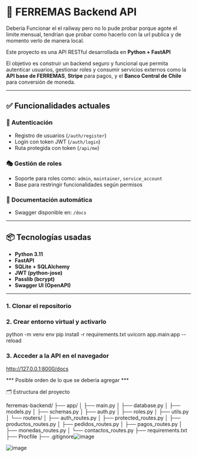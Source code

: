# 🚀 FERREMAS Backend API

Deberia Funcionar el el railway pero no lo pude probar porque agote el limite mensual, tendrian que probar como hacerlo con la url publica y de momento verlo de manera local.

Este proyecto es una API RESTful desarrollada en **Python + FastAPI**

El objetivo es construir un backend seguro y funcional que permita autenticar usuarios, gestionar roles y consumir servicios externos como la **API base de FERREMAS**, **Stripe** para pagos, y el **Banco Central de Chile** para conversión de moneda.

---

## ✅ Funcionalidades actuales

### 🔐 Autenticación
- Registro de usuarios (`/auth/register`)
- Login con token JWT (`/auth/login`)
- Ruta protegida con token (`/api/me`)

### 🎭 Gestión de roles
- Soporte para roles como: `admin`, `maintainer`, `service_account`
- Base para restringir funcionalidades según permisos

### 🧪 Documentación automática
- Swagger disponible en: `/docs`

---

## 📦 Tecnologías usadas

- **Python 3.11**
- **FastAPI**
- **SQLite + SQLAlchemy**
- **JWT (python-jose)**
- **Passlib (bcrypt)**
- **Swagger UI (OpenAPI)**

---

### 1. Clonar el repositorio

### 2. Crear entorno virtual y activarlo

python -m venv env
pip install -r requirements.txt
uvicorn app.main:app --reload

### 3. Acceder a la API en el navegador
http://127.0.0.1:8000/docs


  ***  Posible orden de lo que se deberia agregar ***

  🗂 Estructura del proyecto

ferremas-backend/
├── app/
│   ├── main.py
│   ├── database.py
│   ├── models.py
│   ├── schemas.py
│   ├── auth.py
│   ├── roles.py
│   ├── utils.py
│   └── routers/
│       ├── auth_routes.py
│       ├── protected_routes.py
│       ├── productos_routes.py
│       ├── pedidos_routes.py
│       ├── pagos_routes.py
│       ├── monedas_routes.py
│       └── contactos_routes.py
├── requirements.txt
├── Procfile
├── .gitignore![image](https://github.com/user-attachments/assets/033d30af-baf7-4cb3-a6f8-b2be1effae59)


![image](https://github.com/user-attachments/assets/5b30b5f3-13ea-452a-9c49-7c5ab369e6c5)


